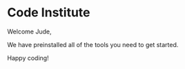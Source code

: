 # Code Institute

Welcome Jude,

We have preinstalled all of the tools you need to get started.

Happy coding!